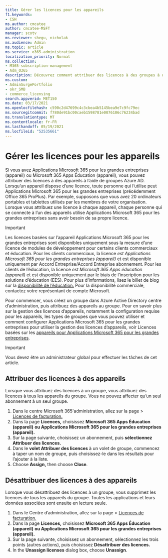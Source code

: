 ```yaml
---
title: Gérer les licences pour les appareils
f1.keywords:
- CSH
ms.author: cmcatee
author: cmcatee-MSFT
manager: scotv
ms.reviewer: shegu, nicholak
ms.audience: Admin
ms.topic: article
ms.service: o365-administration
localization_priority: Normal
ms.collection:
- M365-subscription-management
- Adm_O365
description: Découvrez comment attribuer des licences à des groupes à utiliser avec des appareils.
ms.custom:
- AdminSurgePortfolio
- okr_SMB
- commerce_licensing
search.appverid: MET150
ms.date: 03/17/2021
ms.openlocfilehash: c590c2d47699c4c3cbea4b5145bea9e7c9fc79ec
ms.sourcegitcommit: f780de91bc00caeb1598781e0076106c76234bad
ms.translationtype: MT
ms.contentlocale: fr-FR
ms.lasthandoff: 05/19/2021
ms.locfileid: "52535661"
---
```

# <a name="manage-licenses-for-devices"></a>Gérer les licences pour les appareils

Si vous avez Applications Microsoft 365 pour les grandes entreprises (appareil) ou Microsoft 365 Apps Éducation (appareil), vous pouvez attribuer des licences à des appareils à l’aide de groupes Azure AD. Lorsqu’un appareil dispose d’une licence, toute personne qui l’utilise peut Applications Microsoft 365 pour les grandes entreprises (précédemment Office 365 ProPlus). Par exemple, supposons que vous avez 20 ordinateurs portables et tablettes utilisés par les membres de votre organisation. Lorsque vous attribuez une licence à chaque appareil, chaque personne qui se connecte à l’un des appareils utilise Applications Microsoft 365 pour les grandes entreprises sans avoir besoin de sa propre licence.

> [!IMPORTANT]
> Les licences basées sur l’appareil Applications Microsoft 365 pour les grandes entreprises sont disponibles uniquement sous la mesure d’une licence de modules de développement pour certains clients commerciaux et éducation. Pour les clients commerciaux, la licence *est Applications Microsoft 365 pour les grandes entreprises (appareil)* et est disponible uniquement par Accord Entreprise/Accord Entreprise abonnement. Pour les clients de l’éducation, la licence *est Microsoft 365 Apps éducation (appareil)* et est disponible uniquement par le biais de l’inscription pour les solutions d’éducation (EES). Pour plus d’informations, lisez le billet de blog sur la [disponibilité de l’éducation.](https://educationblog.microsoft.com/2019/08/attention-it-administrators-announcing-office-365-proplus-device-based-subscription-for-education) Pour la disponibilité commerciale, contactez votre représentant de compte Microsoft.

Pour commencer, vous créez un groupe dans Azure Active Directory centre d’administration, puis attribuez des appareils au groupe. Pour en savoir plus sur la gestion des licences d’appareils, notamment la configuration requise pour les appareils, les types de groupes que vous pouvez utiliser et comment configurer Applications Microsoft 365 pour les grandes entreprises pour utiliser la gestion des licences d’appareils, voir Licences basées sur les [appareils pour Applications Microsoft 365 pour les grandes entreprises](/deployoffice/device-based-licensing).

> [!IMPORTANT]
> Vous devez être un administrateur global pour effectuer les tâches de cet article.

## <a name="assign-licenses-to-devices"></a>Attribuer des licences à des appareils

Lorsque vous attribuez des licences à un groupe, vous attribuez des licences à tous les appareils du groupe. Vous ne pouvez affecter qu’un seul abonnement à un seul groupe.

1. Dans le centre Microsoft 365'administration, allez sur la page  >  <a href="https://go.microsoft.com/fwlink/p/?linkid=842264" target="_blank">Licences de facturation.</a>
2. Dans la page **Licences,** choisissez **Microsoft 365 Apps Éducation (appareil)** **ou Applications Microsoft 365 pour les grandes entreprises (appareil).**
3. Sur la page suivante, choisissez un abonnement, puis **sélectionnez Attribuer des licences.**
4. Dans le **volet Attribuer des licences** à un volet de groupe, commencez à taper un nom de groupe, puis choisissez-le dans les résultats pour l’ajouter à la liste.
5. Choose **Assign,** then choose **Close**.

## <a name="unassign-licenses-from-devices"></a>Désattribuer des licences à des appareils

Lorsque vous désattribuez des licences à un groupe, vous supprimez les licences de tous les appareils du groupe. Toutes les applications et leurs données associées sont ensuite en lecture seule.

1. Dans le Centre d’administration, allez sur la page   >  <a href="https://go.microsoft.com/fwlink/p/?linkid=842264" target="_blank">Licences de facturation.</a>
2. Dans la page **Licences,** choisissez **Microsoft 365 Apps Éducation (appareil)** **ou Applications Microsoft 365 pour les grandes entreprises (appareil).**
3. Sur la page suivante, choisissez un abonnement, sélectionnez les trois points (autres actions), puis choisissez **Désattribuer des licences.**
4. In the **Unassign licenses** dialog box, choose **Unassign**.
